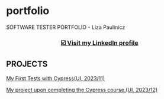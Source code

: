 # portfolio
SOFTWARE TESTER PORTFOLIO - Liza Paulinicz

### <p align="center"><a href="https://www.linkedin.com/in/lizapaulinicz/" target="_blank">☑️ Visit my <b>LinkedIn</b> profile</a></p>

## <a name="projects">PROJECTS</a>
<a href="https://github.com/Jelisawieta/MyFirstTestsWithCYPRESS_2023-11.git" target="_blank">My First Tests with Cypress(UI, 2023/11)</a>

<a href="https://github.com/Jelisawieta/Cypress-realworld-testing-course-app-start-2023-12.git" target="_blank">My project upon completing the Cypress course.(UI, 2023/12)</a>
